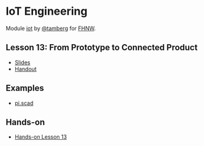 # IoT Engineering
Module [iot](https://www.fhnw.ch/de/studium/module/9280188) by [@tamberg](https://twitter.com/tamberg) for [FHNW](https://www.fhnw.ch/).

## Lesson 13: From Prototype to Connected Product
- [Slides](http://www.tamberg.org/fhnw/2020/hs/IoT13PrototypeToConnectedProduct.pdf)
- [Handout](http://www.tamberg.org/fhnw/2020/hs/IoT13PrototypeToConnectedProductHandout.pdf)

## Examples
- [pi.scad](OpenSCAD/pi.scad)

## Hands-on
- [Hands-on Lesson 13](../../../../fhnw-iot-work-13/blob/master/README.md)
